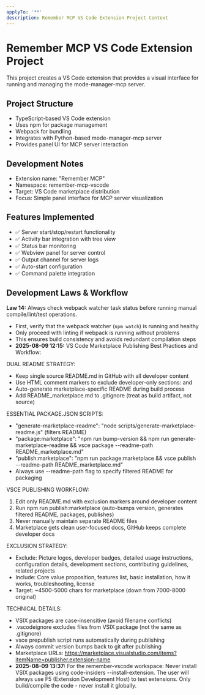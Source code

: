 ```yaml
---
applyTo: '**'
description: Remember MCP VS Code Extension Project Context
---
```


# Remember MCP VS Code Extension Project

This project creates a VS Code extension that provides a visual interface for running and managing the mode-manager-mcp server.

## Project Structure
- TypeScript-based VS Code extension
- Uses npm for package management  
- Webpack for bundling
- Integrates with Python-based mode-manager-mcp server
- Provides panel UI for MCP server interaction

## Development Notes
- Extension name: "Remember MCP" 
- Namespace: remember-mcp-vscode
- Target: VS Code marketplace distribution
- Focus: Simple panel interface for MCP server visualization

## Features Implemented
- ✅ Server start/stop/restart functionality
- ✅ Activity bar integration with tree view
- ✅ Status bar monitoring
- ✅ Webview panel for server control
- ✅ Output channel for server logs
- ✅ Auto-start configuration
- ✅ Command palette integration

## Development Laws & Workflow

**Law 14:** Always check webpack watcher task status before running manual compile/lint/test operations.
- First, verify that the webpack watcher (`npm watch`) is running and healthy
- Only proceed with linting if webpack is running without problems
- This ensures build consistency and avoids redundant compilation steps
- **2025-08-09 12:15:** VS Code Marketplace Publishing Best Practices and Workflow:

DUAL README STRATEGY:
- Keep single source README.md in GitHub with all developer content
- Use HTML comment markers to exclude developer-only sections: <!-- MARKETPLACE-EXCLUDE-START --> and <!-- MARKETPLACE-EXCLUDE-END -->
- Auto-generate marketplace-specific README during build process
- Add README_marketplace.md to .gitignore (treat as build artifact, not source)

ESSENTIAL PACKAGE.JSON SCRIPTS:
- "generate-marketplace-readme": "node scripts/generate-marketplace-readme.js" (filters README)
- "package:marketplace": "npm run bump-version && npm run generate-marketplace-readme && vsce package --readme-path README_marketplace.md"
- "publish:marketplace": "npm run package:marketplace && vsce publish --readme-path README_marketplace.md"
- Always use --readme-path flag to specify filtered README for packaging

VSCE PUBLISHING WORKFLOW:
1. Edit only README.md with exclusion markers around developer content
2. Run npm run publish:marketplace (auto-bumps version, generates filtered README, packages, publishes)
3. Never manually maintain separate README files
4. Marketplace gets clean user-focused docs, GitHub keeps complete developer docs

EXCLUSION STRATEGY:
- Exclude: Picture logos, developer badges, detailed usage instructions, configuration details, development sections, contributing guidelines, related projects
- Include: Core value proposition, features list, basic installation, how it works, troubleshooting, license
- Target: ~4500-5000 chars for marketplace (down from 7000-8000 original)

TECHNICAL DETAILS:
- VSIX packages are case-insensitive (avoid filename conflicts)
- .vscodeignore excludes files from VSIX package (not the same as .gitignore)
- vsce prepublish script runs automatically during publishing
- Always commit version bumps back to git after publishing
- Marketplace URLs: https://marketplace.visualstudio.com/items?itemName=publisher.extension-name
- **2025-08-09 13:37:** For the remember-vscode workspace: Never install VSIX packages using code-insiders --install-extension. The user will always use F5 (Extension Development Host) to test extensions. Only build/compile the code - never install it globally.
